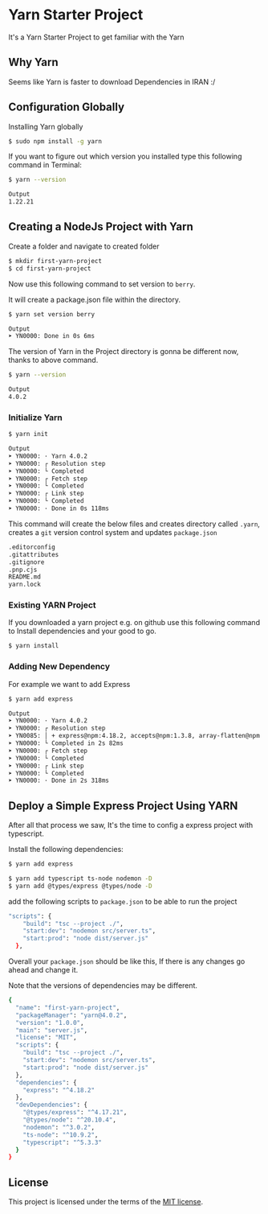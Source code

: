 # Yarn Starter Project

It's a Yarn Starter Project to get familiar with the Yarn

## Why Yarn

Seems like Yarn is faster to download Dependencies in IRAN :/

## Configuration Globally

Installing Yarn globally

```bash
$ sudo npm install -g yarn
```

If you want to figure out which version you installed type this following command in Terminal:

```bash
$ yarn --version
```
```bash
Output
1.22.21
```

## Creating a NodeJs Project with Yarn

Create a folder and navigate to created folder

```bash
$ mkdir first-yarn-project
$ cd first-yarn-project
```

Now use this following command to set version to `berry`.

It will create a package.json file within the directory.

```bash
$ yarn set version berry
```

```bash
Output
➤ YN0000: Done in 0s 6ms
```

The version of Yarn in the Project directory is gonna be different now, thanks to above command.

```bash
$ yarn --version
```

```bash
Output
4.0.2
```

### Initialize Yarn

```bash
$ yarn init
```

```bash
Output
➤ YN0000: · Yarn 4.0.2
➤ YN0000: ┌ Resolution step
➤ YN0000: └ Completed
➤ YN0000: ┌ Fetch step
➤ YN0000: └ Completed
➤ YN0000: ┌ Link step
➤ YN0000: └ Completed
➤ YN0000: · Done in 0s 118ms
```

This command will create the below files and creates directory called `.yarn`, creates a `git` version control system and updates `package.json`

```bash
.editorconfig
.gitattributes
.gitignore
.pnp.cjs
README.md
yarn.lock
```

### Existing YARN Project

If you downloaded a yarn project e.g. on github use this following command to Install dependencies and your good to go.

```bash
$ yarn install
```

### Adding New Dependency

For example we want to add Express

```bash
$ yarn add express
```

```bash
Output
➤ YN0000: · Yarn 4.0.2
➤ YN0000: ┌ Resolution step
➤ YN0085: │ + express@npm:4.18.2, accepts@npm:1.3.8, array-flatten@npm:1.1.1, body-parser@npm:1.20.1, and 58 more.
➤ YN0000: └ Completed in 2s 82ms
➤ YN0000: ┌ Fetch step
➤ YN0000: └ Completed
➤ YN0000: ┌ Link step
➤ YN0000: └ Completed
➤ YN0000: · Done in 2s 318ms
```

## Deploy a Simple Express Project Using YARN

After all that process we saw, It's the time to config a express project with typescript.

Install the following dependencies:

```bash
$ yarn add express
```

```bash
$ yarn add typescript ts-node nodemon -D
$ yarn add @types/express @types/node -D
```

add the following scripts to `package.json` to be able to run the project

```bash
"scripts": {
    "build": "tsc --project ./",
    "start:dev": "nodemon src/server.ts",
    "start:prod": "node dist/server.js"
  },
```

Overall your `package.json` should be like this, If there is any changes go ahead and change it.

Note that the versions of dependencies may be different.

```bash
{
  "name": "first-yarn-project",
  "packageManager": "yarn@4.0.2",
  "version": "1.0.0",
  "main": "server.js",
  "license": "MIT",
  "scripts": {
    "build": "tsc --project ./",
    "start:dev": "nodemon src/server.ts",
    "start:prod": "node dist/server.js"
  },
  "dependencies": {
    "express": "^4.18.2"
  },
  "devDependencies": {
    "@types/express": "^4.17.21",
    "@types/node": "^20.10.4",
    "nodemon": "^3.0.2",
    "ts-node": "^10.9.2",
    "typescript": "^5.3.3"
  }
}
```

## License

This project is licensed under the terms of the
[MIT license](/LICENSE).
